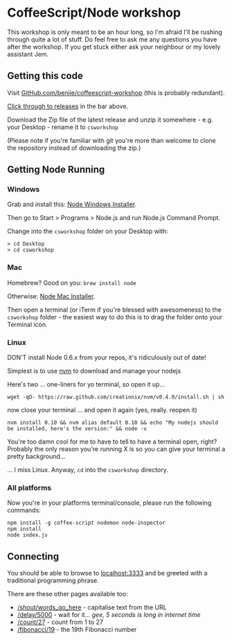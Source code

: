 CoffeeScript/Node workshop
==========================

This workshop is only meant to be an hour long, so I'm afraid I'll be
rushing through quite a lot of stuff. Do feel free to ask me any
questions you have after the workshop. If you get stuck either ask your
neighbour or my lovely assistant Jem.

Getting this code
-----------------

Visit [GitHub.com/benjie/coffeescript-workshop][] (this is probably
redundant).

[Click through to releases][] in the bar above.

Download the Zip file of the latest release and unzip it somewhere -
e.g. your Desktop - rename it to `csworkshop`

(Please note if you're familiar with git you're more than welcome to
clone the repository instead of downloading the zip.)

Getting Node Running
--------------------

### Windows

Grab and install this: [Node Windows Installer][].

Then go to Start > Programs > Node.js and run Node.js Command Prompt.

Change into the `csworkshop` folder on your Desktop with:

    > cd Desktop
    > cd csworkshop

### Mac

Homebrew? Good on you: `brew install node`

Otherwise: [Node Mac Installer][].

Then open a terminal (or iTerm if you're blessed with awesomeness) to
the `csworkshop` folder - the easiest way to do this is to drag the folder
onto your Terminal icon.

### Linux

DON'T install Node 0.6.x from your repos, it's ridiculously out of date!

Simplest is to use [nvm](https://github.com/creationix/nvm) to download and manage your nodejs

Here's two ... one-liners for yo terminal, so open it up...

    wget -qO- https://raw.github.com/creationix/nvm/v0.4.0/install.sh | sh

now close your terminal ... and open it again (yes, really. reopen it)

    nvm install 0.10 && nvm alias default 0.10 && echo "My nodejs should be installed, here's the version:" && node -v

You're too damn cool for me to have to tell to have a terminal open,
right? Probably the only reason you're running X is so you can give your
terminal a pretty background...

... I miss Linux. Anyway, `cd` into the `csworkshop` directory.

### All platforms

Now you're in your platforms terminal/console, please run the following
commands:

    npm install -g coffee-script nodemon node-inspector
    npm install
    node index.js

Connecting
----------

You should be able to browse to [localhost:3333][] and be greeted with a
traditional programming phrase.

There are these other pages available too:

* [/shout/words_go_here][] - capitalise text from the URL
* [/delay/5000][] - wait for it... *gee, 5 seconds is long in internet
  time*
* [/count/27][] - count from 1 to 27
* [/fibonacci/19][] - the 19th Fibonacci number

[Node Windows Installer]: http://nodejs.org/dist/v0.10.26/node-v0.10.26-x86.msi
[Node Mac Installer]: http://nodejs.org/dist/v0.10.26/node-v0.10.26.pkg
[Node Linux Binaries]: http://nodejs.org/dist/v0.10.26/node-v0.10.26-linux-x86.tar.gz
[GitHub.com/benjie/coffeescript-workshop]: https://github.com/benjie/coffeescript-workshop
[Click through to releases]: https://github.com/benjie/coffeescript-workshop/releases
[localhost:3333]: http://localhost:3333/
[/shout/words_go_here]: http://localhost:3333/shout/words_go_here
[/delay/5000]: http://localhost:3333/delay/5000
[/count/27]: http://localhost:3333/count/27
[/fibonacci/19]: http://localhost:3333/fibonacci/19
